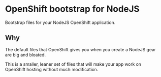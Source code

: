 # OpenShift bootstrap for NodeJS

Bootstrap files for your NodeJS OpenShift application.

## Why

The default files that OpenShift gives you when you create a NodeJS gear are big and bloated.

This is a smaller, leaner set of files that will make your app work on OpenShift hosting without much modification.